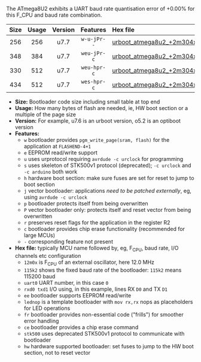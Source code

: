 The ATmega8U2 exhibits a UART baud rate quantisation error of +0.00% for this F_CPU and baud rate combination.

|Size|Usage|Version|Features|Hex file|
|:-:|:-:|:-:|:-:|:--|
|256|256|u7.7|`w-u-jPr--`|[urboot_atmega8u2_+2m304x_+++4k8_uart0_rxd2_txd3_lednop_fr.hex](https://raw.githubusercontent.com/stefanrueger/urboot.hex/main/mcus/atmega8u2/external_oscillator/fcpu_+2m304x/br_+++4k8/urboot_atmega8u2_+2m304x_+++4k8_uart0_rxd2_txd3_lednop_fr.hex)|
|348|384|u7.7|`weu-jPr-c`|[urboot_atmega8u2_+2m304x_+++4k8_uart0_rxd2_txd3_ee_lednop_fr_ce.hex](https://raw.githubusercontent.com/stefanrueger/urboot.hex/main/mcus/atmega8u2/external_oscillator/fcpu_+2m304x/br_+++4k8/urboot_atmega8u2_+2m304x_+++4k8_uart0_rxd2_txd3_ee_lednop_fr_ce.hex)|
|330|512|u7.7|`weu-hpr-c`|[urboot_atmega8u2_+2m304x_+++4k8_uart0_rxd2_txd3_ee_lednop_fr_ce_hw.hex](https://raw.githubusercontent.com/stefanrueger/urboot.hex/main/mcus/atmega8u2/external_oscillator/fcpu_+2m304x/br_+++4k8/urboot_atmega8u2_+2m304x_+++4k8_uart0_rxd2_txd3_ee_lednop_fr_ce_hw.hex)|
|434|512|u7.7|`wes-hpr-c`|[urboot_atmega8u2_+2m304x_+++4k8_uart0_rxd2_txd3_ee_lednop_fr_ce_stk500_hw.hex](https://raw.githubusercontent.com/stefanrueger/urboot.hex/main/mcus/atmega8u2/external_oscillator/fcpu_+2m304x/br_+++4k8/urboot_atmega8u2_+2m304x_+++4k8_uart0_rxd2_txd3_ee_lednop_fr_ce_stk500_hw.hex)|

- **Size:** Bootloader code size including small table at top end
- **Usage:** How many bytes of flash are needed, ie, HW boot section or a multiple of the page size
- **Version:** For example, u7.6 is an urboot version, o5.2 is an optiboot version
- **Features:**
  + `w` bootloader provides `pgm_write_page(sram, flash)` for the application at `FLASHEND-4+1`
  + `e` EEPROM read/write support
  + `u` uses urprotocol requiring `avrdude -c urclock` for programming
  + `s` uses skeleton of STK500v1 protocol (deprecated); `-c urclock` and `-c arduino` both work
  + `h` hardware boot section: make sure fuses are set for reset to jump to boot section
  + `j` vector bootloader: applications *need to be patched externally*, eg, using `avrdude -c urclock`
  + `p` bootloader protects itself from being overwritten
  + `P` vector bootloader only: protects itself and reset vector from being overwritten
  + `r` preserves reset flags for the application in the register R2
  + `c` bootloader provides chip erase functionality (recommended for large MCUs)
  + `-` corresponding feature not present
- **Hex file:** typically MCU name followed by, eg, F<sub>CPU</sub>, baud rate, I/O channels etc configuration
  + `12m0x` is F<sub>CPU</sub> of an external oscillator, here 12.0 MHz
  + `115k2` shows the fixed baud rate of the bootloader: `115k2` means 115200 baud
  + `uart0` UART number, in this case `0`
  + `rxd0 txd1` I/O using, in this example, lines RX `D0` and TX `D1`
  + `ee` bootloader supports EEPROM read/write
  + `lednop` is a template bootloader with `mov rx,rx` nops as placeholders for LED operations
  + `fr` bootloader provides non-essential code ("frills") for smoother error handling
  + `ce` bootloader provides a chip erase command
  + `stk500` uses deprecated STK500v1 protocol to communicate with bootloader
  + `hw` hardware supported bootloader: set fuses to jump to the HW boot section, not to reset vector
